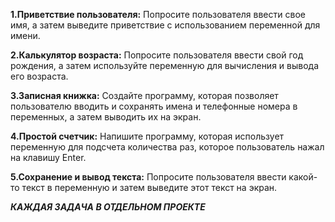 **1.Приветствие пользователя:**
Попросите пользователя ввести свое имя, а затем выведите приветствие с использованием переменной для имени.



**2.Калькулятор возраста:**
Попросите пользователя ввести свой год рождения, а затем используйте переменную для вычисления и вывода его возраста.


**3.Записная книжка:**
Создайте программу, которая позволяет пользователю вводить и сохранять имена и телефонные номера в переменных, а затем выводить их на экран.


**4.Простой счетчик:**
Напишите программу, которая использует переменную для подсчета количества раз, которое пользователь нажал на клавишу Enter.


**5.Сохранение и вывод текста:**
Попросите пользователя ввести какой-то текст в переменную и затем выведите этот текст на экран.

***КАЖДАЯ ЗАДАЧА В ОТДЕЛЬНОМ ПРОЕКТЕ***

